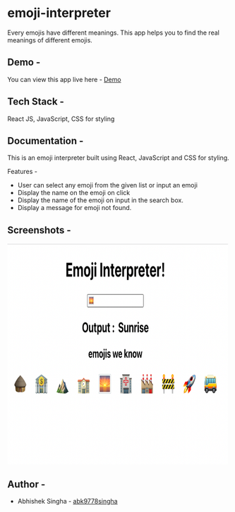 
# emoji-interpreter 

Every emojis have different meanings. This app helps you to find the real meanings of different emojis.

## Demo -

You can view this app live here - [Demo](https://magic-emoji-interpreter.netlify.app/)

## Tech Stack -

React JS, JavaScript, CSS for styling


## Documentation -

This is an emoji interpreter built using React,
JavaScript and CSS for styling.

 Features -
- User can select any emoji from the given list or input an emoji
- Display the name on the emoji on click
- Display the name of the emoji on input in the search box.
- Display a message for emoji not found.


## Screenshots -

<img src="/img/emojitranslate.png" width="500" height="500"/>


## Author -

- Abhishek Singha - [abk9778singha](https://github.com/abk9778singha)

